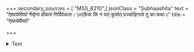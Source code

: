 +++
secondary_sources = [ "MSS_8210",]
jsonClass = "Subhaashita"
text = "ऐश्वर्यमीर्ष्या नैर्घृण्यं क्षीबत्वं निर्विवेकता।  \nएकैकं किं न यत् कुर्यात् पञ्चाङ्गित्वे तु का कथा॥"
title = "ऐश्वर्यमीर्ष्या"

+++

<details><summary>Text</summary>

ऐश्वर्यमीर्ष्या नैर्घृण्यं क्षीबत्वं निर्विवेकता।  
एकैकं किं न यत् कुर्यात् पञ्चाङ्गित्वे तु का कथा॥
</details>
